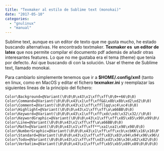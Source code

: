 ```yaml
---
title: "Texmaker al estilo de Sublime text (monokai)"
date: "2017-05-10"
categories: 
  - "gnulinux"
  - "manual"
---
```


Sublime text, aunque es un editor de texto que me gusta mucho, he estado buscando alternativas. He encontrado textmaker. **Texmaker es  un editor de latex** que nos permite compilar el documento pdf además de añadir otras interesantes features. Lo que no me gustaba era el tema (theme) que tenía por defecto. Así que buscando di con la solución. Usar el theme de Sublime text, llamado monokai.

Para cambiarlo simplemente tenemos que ir a **$HOME/.config/xm1** (tanto en linux, como en MacOS y editar el fichero **texmaker.ini** y reemplazar las siguientes lineas de la principio del fichero:

```
Color\Background=@Variant(\0\0\0\x43\x1\xff\xff\0\0++66\0\0)
Color\Command=@Variant(\0\0\0\x43\x1\xff\xff&&\x8b\x8b\xd2\xd2\0\0)
Color\Comment=@Variant(\0\0\0\x43\x1\xff\xffllqq\xc4\xc4\0\0)
Color\Highlight=@Variant(\0\0\0\x43\x1\xff\xff\a\a66BB\0\0)
Color\Keyword=@Variant(\0\0\0\x43\x1\xff\xff\xdc\xdc\x32\x32//\0\0)
Color\KeywordGraphic=@Variant(\0\0\0\x43\x1\xff\xff\x85\x85\x99\x99\0\0\0\0)
Color\Line=@Variant(\0\0\0\x43\x1\xff\xff\a\a66BB\0\0)
Color\Math=@Variant(\0\0\0\x43\x1\xff\xff**\xa1\xa1\x98\x98\0\0)
Color\NumberGraphic=@Variant(\0\0\0\x43\x1\xff\xff\xcb\xcbKK\x16\x16\0\0)
Color\Standard=@Variant(\0\0\0\x43\x1\xff\xff\x83\x83\x94\x94\x96\x96\0\0)
Color\Todo=@Variant(\0\0\0\x43\x1\xff\xff\xd3\xd3\x36\x36\x82\x82\0\0)
Color\Verbatim=@Variant(\0\0\0\x43\x1\xff\xff\xb5\xb5\x89\x89\0\0\0\0)
```
